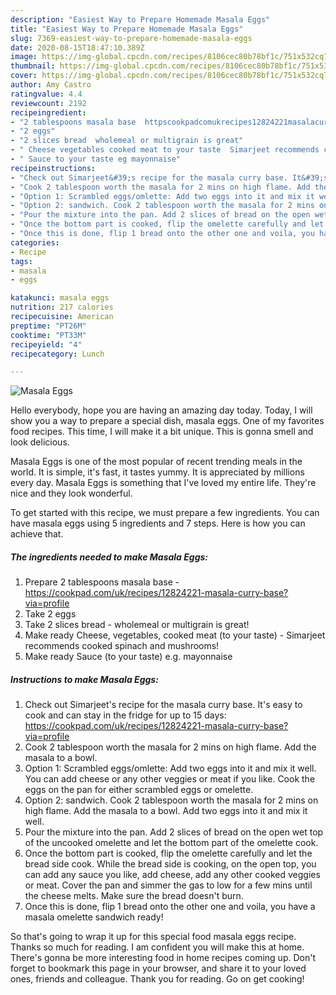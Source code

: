 ```yaml
---
description: "Easiest Way to Prepare Homemade Masala Eggs"
title: "Easiest Way to Prepare Homemade Masala Eggs"
slug: 7369-easiest-way-to-prepare-homemade-masala-eggs
date: 2020-08-15T18:47:10.389Z
image: https://img-global.cpcdn.com/recipes/8106cec80b78bf1c/751x532cq70/masala-eggs-recipe-main-photo.jpg
thumbnail: https://img-global.cpcdn.com/recipes/8106cec80b78bf1c/751x532cq70/masala-eggs-recipe-main-photo.jpg
cover: https://img-global.cpcdn.com/recipes/8106cec80b78bf1c/751x532cq70/masala-eggs-recipe-main-photo.jpg
author: Amy Castro
ratingvalue: 4.4
reviewcount: 2192
recipeingredient:
- "2 tablespoons masala base  httpscookpadcomukrecipes12824221masalacurrybaseviaprofile"
- "2 eggs"
- "2 slices bread  wholemeal or multigrain is great"
- " Cheese vegetables cooked meat to your taste  Simarjeet recommends cooked spinach and mushrooms"
- " Sauce to your taste eg mayonnaise"
recipeinstructions:
- "Check out Simarjeet&#39;s recipe for the masala curry base. It&#39;s easy to cook and can stay in the fridge for up to 15 days: https://cookpad.com/uk/recipes/12824221-masala-curry-base?via=profile"
- "Cook 2 tablespoon worth the masala for 2 mins on high flame. Add the masala to a bowl."
- "Option 1: Scrambled eggs/omlette: Add two eggs into it and mix it well. You can add cheese or any other veggies or meat if you like. Cook the eggs on the pan for either scrambled eggs or omelette."
- "Option 2: sandwich. Cook 2 tablespoon worth the masala for 2 mins on high flame. Add the masala to a bowl. Add two eggs into it and mix it well."
- "Pour the mixture into the pan. Add 2 slices of bread on the open wet top of the uncooked omelette and let the bottom part of the omelette cook."
- "Once the bottom part is cooked, flip the omelette carefully and let the bread side cook. While the bread side is cooking, on the open top, you can add any sauce you like, add cheese, add any other cooked veggies or meat. Cover the pan and simmer the gas to low for a few mins until the cheese melts. Make sure the bread doesn&#39;t burn."
- "Once this is done, flip 1 bread onto the other one and voila, you have a masala omelette sandwich ready!"
categories:
- Recipe
tags:
- masala
- eggs

katakunci: masala eggs 
nutrition: 217 calories
recipecuisine: American
preptime: "PT26M"
cooktime: "PT33M"
recipeyield: "4"
recipecategory: Lunch

---
```



![Masala Eggs](https://img-global.cpcdn.com/recipes/8106cec80b78bf1c/751x532cq70/masala-eggs-recipe-main-photo.jpg)

Hello everybody, hope you are having an amazing day today. Today, I will show you a way to prepare a special dish, masala eggs. One of my favorites food recipes. This time, I will make it a bit unique. This is gonna smell and look delicious.

Masala Eggs is one of the most popular of recent trending meals in the world. It is simple, it's fast, it tastes yummy. It is appreciated by millions every day. Masala Eggs is something that I've loved my entire life. They're nice and they look wonderful.




To get started with this recipe, we must prepare a few ingredients. You can have masala eggs using 5 ingredients and 7 steps. Here is how you can achieve that.

<!--inarticleads1-->

##### The ingredients needed to make Masala Eggs:

1. Prepare 2 tablespoons masala base - https://cookpad.com/uk/recipes/12824221-masala-curry-base?via=profile
1. Take 2 eggs
1. Take 2 slices bread - wholemeal or multigrain is great!
1. Make ready  Cheese, vegetables, cooked meat (to your taste) - Simarjeet recommends cooked spinach and mushrooms!
1. Make ready  Sauce (to your taste) e.g. mayonnaise




<!--inarticleads2-->

##### Instructions to make Masala Eggs:

1. Check out Simarjeet&#39;s recipe for the masala curry base. It&#39;s easy to cook and can stay in the fridge for up to 15 days: https://cookpad.com/uk/recipes/12824221-masala-curry-base?via=profile
1. Cook 2 tablespoon worth the masala for 2 mins on high flame. Add the masala to a bowl.
1. Option 1: Scrambled eggs/omlette: Add two eggs into it and mix it well. You can add cheese or any other veggies or meat if you like. Cook the eggs on the pan for either scrambled eggs or omelette.
1. Option 2: sandwich. Cook 2 tablespoon worth the masala for 2 mins on high flame. Add the masala to a bowl. Add two eggs into it and mix it well.
1. Pour the mixture into the pan. Add 2 slices of bread on the open wet top of the uncooked omelette and let the bottom part of the omelette cook.
1. Once the bottom part is cooked, flip the omelette carefully and let the bread side cook. While the bread side is cooking, on the open top, you can add any sauce you like, add cheese, add any other cooked veggies or meat. Cover the pan and simmer the gas to low for a few mins until the cheese melts. Make sure the bread doesn&#39;t burn.
1. Once this is done, flip 1 bread onto the other one and voila, you have a masala omelette sandwich ready!




So that's going to wrap it up for this special food masala eggs recipe. Thanks so much for reading. I am confident you will make this at home. There's gonna be more interesting food in home recipes coming up. Don't forget to bookmark this page in your browser, and share it to your loved ones, friends and colleague. Thank you for reading. Go on get cooking!
